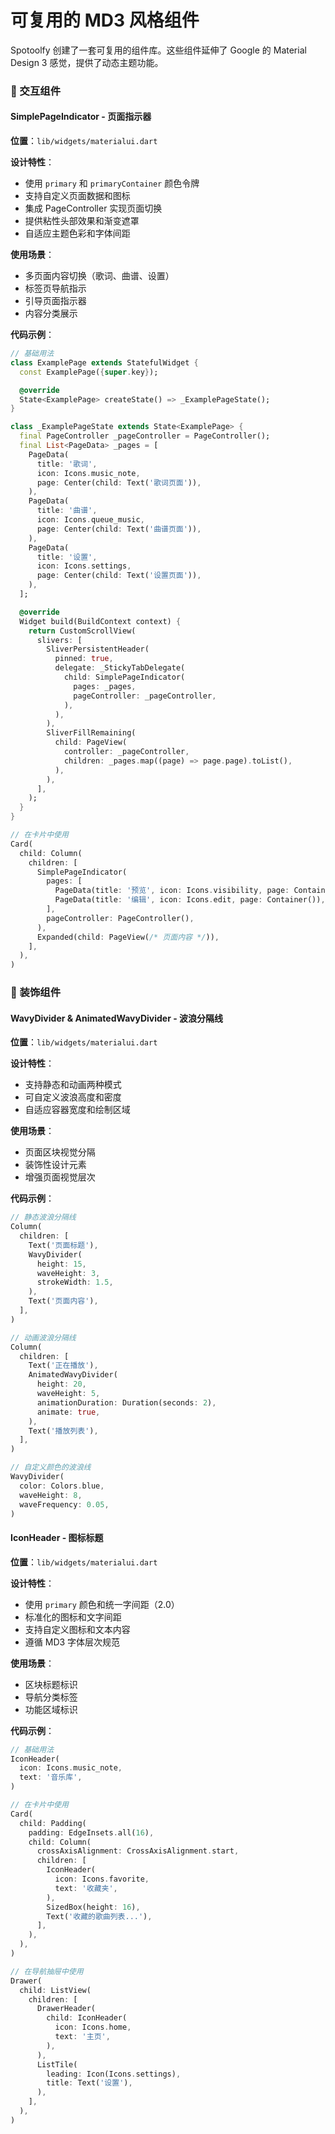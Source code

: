 # 可复用的 MD3 风格组件

Spotoolfy 创建了一套可复用的组件库。这些组件延伸了 Google 的 Material Design 3 感觉，提供了动态主题功能。

### 🔘 交互组件

#### SimplePageIndicator - 页面指示器
**位置**：`lib/widgets/materialui.dart`

**设计特性**：
- 使用 `primary` 和 `primaryContainer` 颜色令牌
- 支持自定义页面数据和图标
- 集成 PageController 实现页面切换
- 提供粘性头部效果和渐变遮罩
- 自适应主题色彩和字体间距

**使用场景**：
- 多页面内容切换（歌词、曲谱、设置）
- 标签页导航指示
- 引导页面指示器
- 内容分类展示

**代码示例**：
```dart
// 基础用法
class ExamplePage extends StatefulWidget {
  const ExamplePage({super.key});

  @override
  State<ExamplePage> createState() => _ExamplePageState();
}

class _ExamplePageState extends State<ExamplePage> {
  final PageController _pageController = PageController();
  final List<PageData> _pages = [
    PageData(
      title: '歌词',
      icon: Icons.music_note,
      page: Center(child: Text('歌词页面')),
    ),
    PageData(
      title: '曲谱',
      icon: Icons.queue_music,
      page: Center(child: Text('曲谱页面')),
    ),
    PageData(
      title: '设置',
      icon: Icons.settings,
      page: Center(child: Text('设置页面')),
    ),
  ];

  @override
  Widget build(BuildContext context) {
    return CustomScrollView(
      slivers: [
        SliverPersistentHeader(
          pinned: true,
          delegate: _StickyTabDelegate(
            child: SimplePageIndicator(
              pages: _pages,
              pageController: _pageController,
            ),
          ),
        ),
        SliverFillRemaining(
          child: PageView(
            controller: _pageController,
            children: _pages.map((page) => page.page).toList(),
          ),
        ),
      ],
    );
  }
}

// 在卡片中使用
Card(
  child: Column(
    children: [
      SimplePageIndicator(
        pages: [
          PageData(title: '预览', icon: Icons.visibility, page: Container()),
          PageData(title: '编辑', icon: Icons.edit, page: Container()),
        ],
        pageController: PageController(),
      ),
      Expanded(child: PageView(/* 页面内容 */)),
    ],
  ),
)
```

### 🎨 装饰组件

#### WavyDivider & AnimatedWavyDivider - 波浪分隔线
**位置**：`lib/widgets/materialui.dart`

**设计特性**：
- 支持静态和动画两种模式
- 可自定义波浪高度和密度
- 自适应容器宽度和绘制区域

**使用场景**：
- 页面区块视觉分隔
- 装饰性设计元素
- 增强页面视觉层次

**代码示例**：
```dart
// 静态波浪分隔线
Column(
  children: [
    Text('页面标题'),
    WavyDivider(
      height: 15,
      waveHeight: 3,
      strokeWidth: 1.5,
    ),
    Text('页面内容'),
  ],
)

// 动画波浪分隔线
Column(
  children: [
    Text('正在播放'),
    AnimatedWavyDivider(
      height: 20,
      waveHeight: 5,
      animationDuration: Duration(seconds: 2),
      animate: true,
    ),
    Text('播放列表'),
  ],
)

// 自定义颜色的波浪线
WavyDivider(
  color: Colors.blue,
  waveHeight: 8,
  waveFrequency: 0.05,
)
```

#### IconHeader - 图标标题
**位置**：`lib/widgets/materialui.dart`

**设计特性**：
- 使用 `primary` 颜色和统一字间距（2.0）
- 标准化的图标和文字间距
- 支持自定义图标和文本内容
- 遵循 MD3 字体层次规范

**使用场景**：
- 区块标题标识
- 导航分类标签
- 功能区域标识

**代码示例**：
```dart
// 基础用法
IconHeader(
  icon: Icons.music_note,
  text: '音乐库',
)

// 在卡片中使用
Card(
  child: Padding(
    padding: EdgeInsets.all(16),
    child: Column(
      crossAxisAlignment: CrossAxisAlignment.start,
      children: [
        IconHeader(
          icon: Icons.favorite,
          text: '收藏夹',
        ),
        SizedBox(height: 16),
        Text('收藏的歌曲列表...'),
      ],
    ),
  ),
)

// 在导航抽屉中使用
Drawer(
  child: ListView(
    children: [
      DrawerHeader(
        child: IconHeader(
          icon: Icons.home,
          text: '主页',
        ),
      ),
      ListTile(
        leading: Icon(Icons.settings),
        title: Text('设置'),
      ),
    ],
  ),
)
```
